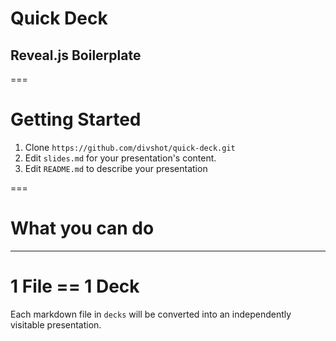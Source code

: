 # Quick Deck
## Reveal.js Boilerplate

===

# Getting Started

1. Clone `https://github.com/divshot/quick-deck.git`
2. Edit `slides.md` for your presentation's content.
3. Edit `README.md` to describe your presentation

===

# What you can do

---

# 1 File == 1 Deck

Each markdown file in `decks` will be converted into an
independently visitable presentation.